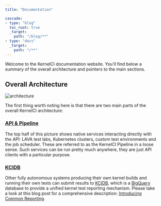 ```yaml
---
title: "Documentation"

cascade:
- type: "blog"
  toc_root: true
  _target:
    path: "/blog/**"
- type: "docs"
  _target:
    path: "/**"
---
```


Welcome to the KernelCI documentation website.  You'll find below a summary of
the overall architecture and pointers to the main sections.

## Overall Architecture

![architecture](/image/kernelci-architecture.png)

The first thing worth noting here is that there are two main parts of the
overall KernelCI architecture:

### [API & Pipeline](api_pipeline)

The top half of this picture shows native services interacting directly with
the API: LAVA test labs, Kubernetes clusters, custom test environments and the
job scheduler.  These are referred to as the KernelCI Pipeline in a loose
sense.  Such services can be run pretty much anywhere, they are just API
clients with a particular purpose.

### [KCIDB](kcidb)

Other fully autonomous systems producing their own kernel builds and running
their own tests can submit results to
[KCIDB](kcidb), which is a
[BigQuery](https://cloud.google.com/bigquery) database to provide a unified
kernel test reporting mechanism.  Please take a look at this blog post for a
comprehensive description: [Introducing Common
Reporting](https://foundation.kernelci.org/blog/2020/08/21/introducing-common-reporting/).
